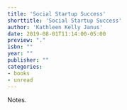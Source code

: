 ```yaml
---
title: 'Social Startup Success'
shorttitle: 'Social Startup Success'
author: 'Kathleen Kelly Janus'
date: 2019-08-01T11:14:00-05:00
preview: "."
isbn: ""
year: ""
publisher: ""
categories: 
- books
- unread
---
```


Notes.